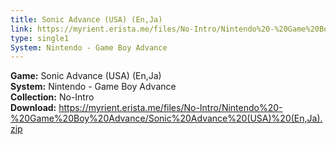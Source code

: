 ```yaml
---
title: Sonic Advance (USA) (En,Ja)
link: https://myrient.erista.me/files/No-Intro/Nintendo%20-%20Game%20Boy%20Advance/Sonic%20Advance%20(USA)%20(En,Ja).zip
type: single1
System: Nintendo - Game Boy Advance
---
```

<b>Game:</b> Sonic Advance (USA) (En,Ja)<br>
<b>System:</b> Nintendo - Game Boy Advance<br>
<b>Collection:</b> No-Intro<br>
<b>Download:</b> https://myrient.erista.me/files/No-Intro/Nintendo%20-%20Game%20Boy%20Advance/Sonic%20Advance%20(USA)%20(En,Ja).zip